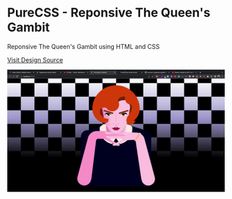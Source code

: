 # PureCSS - Reponsive The Queen's Gambit
Reponsive The Queen's Gambit using HTML and CSS

[Visit Design Source](https://dribbble.com/shots/14575504-Queens-Gambit)

<div align="center">
   <img src="screenshot.png" width="800" />
</div
